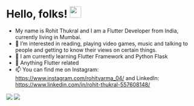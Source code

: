 # Hello, folks! <img src="https://raw.githubusercontent.com/MartinHeinz/MartinHeinz/master/wave.gif" width="30px">

- My name is Rohit Thukral and I am a Flutter Developer from India, currently living in Mumbai.
- 👀 I’m interested in reading, playing video games, music and talking to people and getting to know their views on certain things.
- 🌱 I am currently learning Flutter Framework and Python Flask
- 💞️ Anything Flutter related
- 📫 You can find me on Instagram: https://www.instagram.com/rohitvarma_04/ and LinkedIn: https://www.linkedin.com/in/rohit-thukral-557608148/

<img align="center" src="https://github-readme-stats.vercel.app/api/top-langs?username=Enigma04&layout=compact&show_icons=true&theme=dracula"/> 
<img align="center" src="https://github-readme-stats.vercel.app/api/?username=Enigma04&show_icons=true&theme=dracula"/>

<!---
Enigma04/Enigma04 is a ✨ special ✨ repository because its `README.md` (this file) appears on your GitHub profile.
You can click the Preview link to take a look at your changes.
--->
